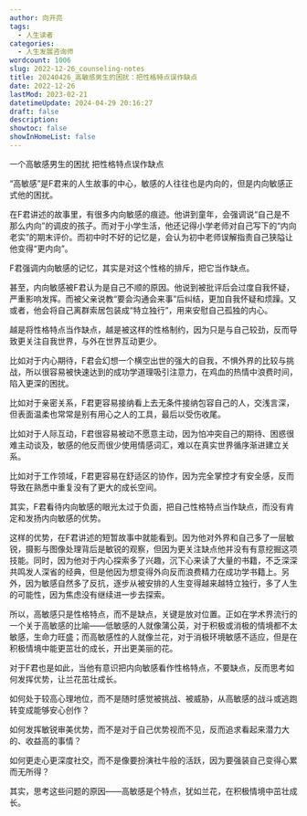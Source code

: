 ```yaml
---
author: 向开亮
tags:
  - 人生读者
categories:
  - 人生发展咨询师
wordcount: 1006
slug: 2022-12-26_counseling-notes
title: 20240426_高敏感男生的困扰：把性格特点误作缺点
date: 2022-12-26
lastMod: 2023-02-21
datetimeUpdate: 2024-04-29 20:16:27
draft: false
description: 
showtoc: false
showInHomeList: false
---
```

一个高敏感男生的困扰
把性格特点误作缺点

“高敏感”是F君来的人生故事的中心，敏感的人往往也是内向的，但是内向敏感正式他的困扰。

在F君讲述的故事里，有很多内向敏感的痕迹。他讲到童年，会强调说“自己是不那么内向”的调皮的孩子。而对于小学生活，他还记得小学老师对自己写下的“内向老实”的期末评价。而初中时不好的记忆是，会认为初中老师误解指责自己狭隘让他变得“更内向”。

F君强调内向敏感的记忆，其实是对这个性格的排斥，把它当作缺点。

甚至，内向敏感被F君认为是自己不顺的原因。他说到被批评后会过度自我怀疑，严重影响发挥。而被父亲说教“要会沟通会来事”后纠结，更加自我怀疑和烦躁。又或者，他会将自己离群索居包装成“特立独行”，用来安慰自己孤独的内心。

越是将性格特点当作缺点，越是被这样的性格制约，因为只是与自己较劲，反而导致更关注自我世界，与外在世界互动更少。

比如对于内心期待，F君会幻想一个横空出世的强大的自我，不惧外界的比较与挑战，所以很容易被快速达到的成功学道理吸引注意力，在鸡血的热情中浪费时间，陷入更深的困扰。

比如对于亲密关系，F君更容易接纳看上去无条件接纳包容自己的人，交浅言深，但表面温柔也常常是别有用心之人的工具，最后以受伤收尾。

比如对于人际互动，F君很容易被动不愿意主动，因为怕冲突自己的期待、困惑很难主动谈及，敏感的他反而很少使用情感词汇，难以在真实世界循序渐进建立关系。

比如对于工作领域，F君更容易在舒适区的协作，因为完全掌控才有安全感，反而导致在熟悉中重复没有了更大的成长空间。

其实，F君看待内向敏感的眼光太过于负面，把自己性格特点当作缺点，而没有肯定和发扬内向敏感的优势。

这样的优势，在F君讲述的短暂故事中就能看到。因为他对外界和自己多了一层敏锐，摄影与图像处理背后是敏锐的观察，但因为更关注缺点他并没有有意挖掘这项技能。同时，因为他对于内心探索多了兴趣，沉下心来读了大量的书籍，不乏深深共鸣发人深省的经典，但是他因为想变得外向反而浪费精力在成功学书籍上。另外，因为敏感自然多了反抗，逐步从被安排的人生变得越来越特立独行，多了人生的可能性，因为焦虑没有继续进一步去探索。

所以，高敏感只是性格特点，而不是缺点，关键是放对位置。正如在学术界流行的一个关于高敏感的比喻——低敏感的人就像蒲公英，对于积极或消极的情境都不太敏感，生命力旺盛；而高敏感性的人就像兰花，对于消极环境敏感不适应，但是在积极情境中能更茁壮的成长，开出更美丽的花。

对于F君也是如此，当他有意识把内向敏感看作性格特点，不要缺点，反而思考如何发挥优势，让兰花茁壮成长。

如何处于较高心理地位，而不是随时感觉被挑战、被威胁，从高敏感的战斗或逃跑转变成能够安心创作？

如何发挥敏锐审美优势，而不是对于自己优势视而不见，反而追求看起来潜力大的、收益高的事情？

如何更走心更深度社交，而不是像要扮演社牛般的活跃，因为要强装自己变得心累而无所得？

其实，思考这些问题的原因——高敏感是个特点，犹如兰花，在积极情境中茁壮成长。